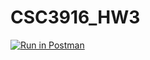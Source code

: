 # CSC3916_HW3

[![Run in Postman](https://run.pstmn.io/button.svg)](https://app.getpostman.com/run-collection/91b0c439366186f8ef5b?action=collection%2Fimport)
